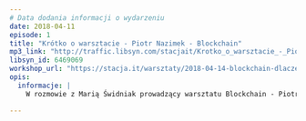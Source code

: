 ```yaml
---
# Data dodania informacji o wydarzeniu
date: 2018-04-11
episode: 1
title: "Krótko o warsztacie - Piotr Nazimek - Blockchain"
mp3_link: "http://traffic.libsyn.com/stacjait/Krotko_o_warsztacie_-_Piotr_Nazimek_-_Blockchain.mp3"
libsyn_id: 6469069
workshop_url: "https://stacja.it/warsztaty/2018-04-14-blockchain-dlaczego-wszyscy-o-tym-mowia.html"
opis:
  informacje: |
    W rozmowie z Marią Świdniak prowadzący warsztatu Blockchain - Piotr Nazimek - opowie dlaczego warto zapisać się na jego zajęcia.

---
```

